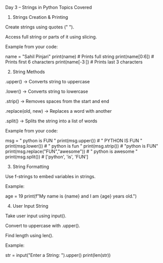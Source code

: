 Day 3 – Strings in Python
Topics Covered
1. Strings Creation & Printing

Create strings using quotes (" ").

Access full string or parts of it using slicing.

Example from your code:

name = "Sahil Pinjari"
print(name)       # Prints full string
print(name[0:6])  # Prints first 6 characters
print(name[-3:])  # Prints last 3 characters

2. String Methods

.upper() → Converts string to uppercase

.lower() → Converts string to lowercase

.strip() → Removes spaces from the start and end

.replace(old, new) → Replaces a word with another

.split() → Splits the string into a list of words

Example from your code:

msg = " python is FUN "
print(msg.upper())            # " PYTHON IS FUN "
print(msg.lower())            # " python is fun "
print(msg.strip())            # "python is FUN"
print(msg.replace("FUN","awesome"))  # " python is awesome "
print(msg.split())            # ['python', 'is', 'FUN']

3. String Formatting

Use f-strings to embed variables in strings.

Example:

age = 19
print(f"My name is {name} and I am {age} years old.")

4. User Input String

Take user input using input().

Convert to uppercase with .upper().

Find length using len().

Example:

str = input("Enter a String: ").upper()
print(len(str))

